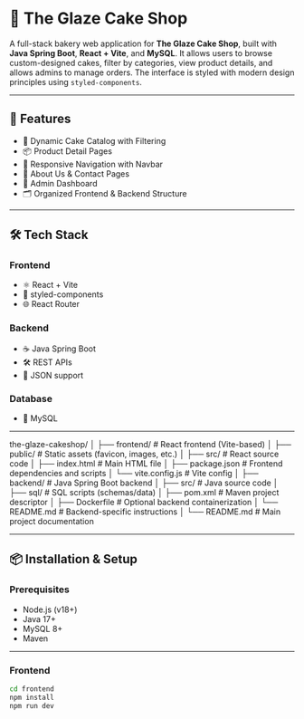 # 🍰 The Glaze Cake Shop

A full-stack bakery web application for **The Glaze Cake Shop**, built with **Java Spring Boot**, **React + Vite**, and **MySQL**. It allows users to browse custom-designed cakes, filter by categories, view product details, and allows admins to manage orders. The interface is styled with modern design principles using `styled-components`.

---

## 🚀 Features

- 🎂 Dynamic Cake Catalog with Filtering
- 📦 Product Detail Pages
- 🧭 Responsive Navigation with Navbar
- 🧾 About Us & Contact Pages
- 💬 Admin Dashboard
- 🗂 Organized Frontend & Backend Structure

---

## 🛠️ Tech Stack

### Frontend
- ⚛️ React + Vite
- 💅 styled-components
- 🌐 React Router

### Backend
- ☕ Java Spring Boot
- 🛠️ REST APIs
- 🔐 JSON support

### Database
- 🐬 MySQL

---

the-glaze-cakeshop/
│
├── frontend/              # React frontend (Vite-based)
│   ├── public/            # Static assets (favicon, images, etc.)
│   ├── src/               # React source code
│   ├── index.html         # Main HTML file
│   ├── package.json       # Frontend dependencies and scripts
│   └── vite.config.js     # Vite config
│
├── backend/               # Java Spring Boot backend
│   ├── src/               # Java source code
│   ├── sql/               # SQL scripts (schemas/data)
│   ├── pom.xml            # Maven project descriptor
│   ├── Dockerfile         # Optional backend containerization
│   └── README.md          # Backend-specific instructions
│
└── README.md              # Main project documentation

---

## 📦 Installation & Setup

### Prerequisites
- Node.js (v18+)
- Java 17+
- MySQL 8+
- Maven

---

### Frontend

```bash
cd frontend
npm install
npm run dev
